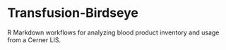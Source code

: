 # Transfusion-Birdseye
R Markdown workflows for analyzing blood product inventory and usage from a Cerner LIS.
